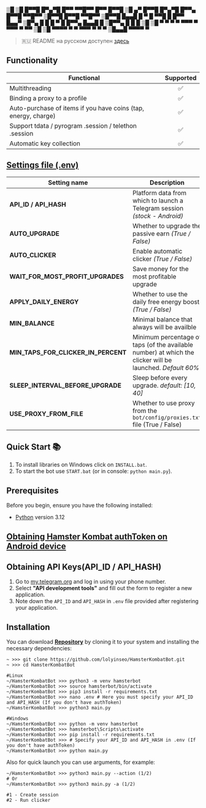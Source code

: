 
▒█ ▒█ █▀▀█ █▀▄▀█ █▀▀ ▀▀█▀▀ █▀▀ █▀▀█ ▒█ ▄▀ █▀▀█ █▀▄▀█ █▀▀▄ █▀▀█ ▀▀█▀▀ ▒█▀▀█ █▀▀█ ▀▀█▀▀
▒█▀▀█ █▄▄█ █ ▀ █ ▀▀█   █   █▀▀ █▄▄▀ ▒█▀▄  █  █ █ ▀ █ █▀▀▄ █▄▄█   █   ▒█▀▀▄ █  █   █
▒█ ▒█ ▀  ▀ ▀   ▀ ▀▀▀   ▀   ▀▀▀ ▀ ▀▀ ▒█ ▒█ ▀▀▀▀ ▀   ▀ ▀▀▀  ▀  ▀   ▀   ▒█▄▄█ ▀▀▀▀   ▀

> 🇷🇺 README на русском доступен [здесь](README.md)

## Functionality
| Functional                                                     | Supported |
|----------------------------------------------------------------|:---------:|
| Multithreading                                                 |     ✅     |
| Binding a proxy to a profile                                   |     ✅     |
| Auto-purchase of items if you have coins (tap, energy, charge) |     ✅     |
| Support tdata / pyrogram .session / telethon .session          |     ✅     |
| Automatic key collection                                       |     ✅     |

## [Settings file (.env)](https://github.com/lolyinseo/HamsterKombatBot/blob/main/.env)
| Setting name                          | Description                                                                                                   |
|---------------------------------------|---------------------------------------------------------------------------------------------------------------|
| **API_ID / API_HASH**                 | Platform data from which to launch a Telegram session _(stock - Android)_                                     |
| **AUTO_UPGRADE**                      | Whether to upgrade the passive earn _(True / False)_                                                          |
| **AUTO_CLICKER**                      | Enable automatic clicker _(True / False)_                                                                     |
| **WAIT_FOR_MOST_PROFIT_UPGRADES**     | Save money for the most profitable upgrade                                                                    |
| **APPLY_DAILY_ENERGY**                | Whether to use the daily free energy boost _(True / False)_                                                   |
| **MIN_BALANCE**                       | Minimal balance that always will be availble                                                                  |
| **MIN_TAPS_FOR_CLICKER_IN_PERCENT**   | Minimum percentage of taps (of the available number) at which the clicker will be launched. _Default 60%_     |
| **SLEEP_INTERVAL_BEFORE_UPGRADE**     | Sleep before every upgrade. _default: [10, 40]_                                                               |
| **USE_PROXY_FROM_FILE**               | Whether to use proxy from the `bot/config/proxies.txt` file (True / False)                                    |

## Quick Start 📚
1. To install libraries on Windows click on `INSTALL.bat`.
2. To start the bot use `START.bat` (or in console: `python main.py`).

## Prerequisites
Before you begin, ensure you have the following installed:
- [Python](https://www.python.org/downloads/) version 3.12

## [Obtaining Hamster Kombat authToken on Android device](docs/android-auth-info-extraction-guide_en.md)

## Obtaining API Keys(API_ID / API_HASH)
1. Go to [my.telegram.org](https://my.telegram.org) and log in using your phone number.
2. Select **"API development tools"** and fill out the form to register a new application.
3. Note down the `API_ID` and `API_HASH` in `.env` file provided after registering your application.

## Installation
You can download [**Repository**](https://github.com/lolyinseo/HamsterKombatBot) by cloning it to your system and installing the necessary dependencies:
```shell
~ >>> git clone https://github.com/lolyinseo/HamsterKombatBot.git
~ >>> cd HamsterKombatBot

#Linux
~/HamsterKombatBot >>> python3 -m venv hamsterbot
~/HamsterKombatBot >>> source hamsterbot/bin/activate
~/HamsterKombatBot >>> pip3 install -r requirements.txt
~/HamsterKombatBot >>> nano .env # Here you must specify your API_ID and API_HASH (If you don't have authToken)
~/HamsterKombatBot >>> python3 main.py

#Windows
~/HamsterKombatBot >>> python -m venv hamsterbot
~/HamsterKombatBot >>> hamsterbot\Scripts\activate
~/HamsterKombatBot >>> pip install -r requirements.txt
~/HamsterKombatBot >>> # Specify your API_ID and API_HASH in .env (If you don't have authToken)
~/HamsterKombatBot >>> python main.py
```

Also for quick launch you can use arguments, for example:
```shell
~/HamsterKombatBot >>> python3 main.py --action (1/2)
# Or
~/HamsterKombatBot >>> python3 main.py -a (1/2)

#1 - Create session
#2 - Run clicker
```
